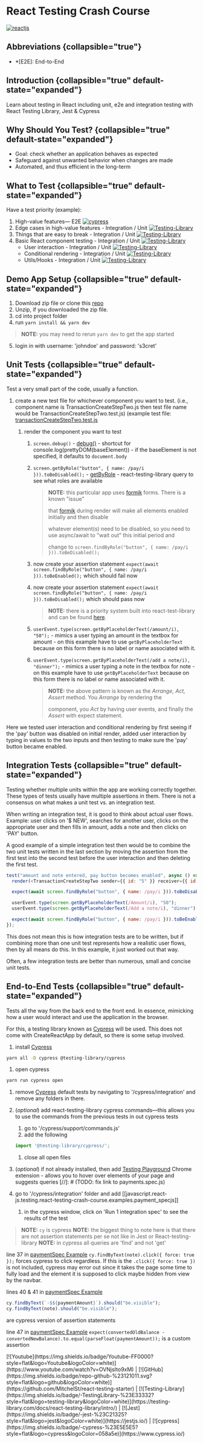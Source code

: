 # React Testing Crash Course

[![reactjs](reactjs.png)](https://reactjs.org/)

## Abbreviations {collapsible="true"}

- \*[E2E]: End-to-End

## Introduction {collapsible="true" default-state="expanded"}

Learn about testing in React including unit, e2e and integration testing with React Testing Library, Jest & Cypress

## Why Should You Test? {collapsible="true" default-state="expanded"}

- Goal: check whether an application behaves as expected
- Safeguard against unwanted behavior when changes are made
- Automated, and thus efficient in the long-term

## What to Test {collapsible="true" default-state="expanded"}

Have a test priority (example):

1. High-value features—
   E2E [![cypress](https://img.shields.io/badge/-cypress-%23E5E5E5?style=flat&logo=cypress&logoColor=058a5e)](https://www.cypress.io/)
2. Edge cases in high-value features - Integration /
   Unit [![Testing-Library](https://img.shields.io/badge/-TestingLibrary-%23E33332?style=flat&logo=testing-library&logoColor=white)](https://testing-library.com/docs/react-testing-library/intro/)
3. Things that are easy to break - Integration /
   Unit [![Testing-Library](https://img.shields.io/badge/-TestingLibrary-%23E33332?style=flat&logo=testing-library&logoColor=white)](https://testing-library.com/docs/react-testing-library/intro/)
4. Basic React component testing - Integration /
   Unit [![Testing-Library](https://img.shields.io/badge/-TestingLibrary-%23E33332?style=flat&logo=testing-library&logoColor=white)](https://testing-library.com/docs/react-testing-library/intro/)
    - User interaction - Integration /
      Unit [![Testing-Library](https://img.shields.io/badge/-TestingLibrary-%23E33332?style=flat&logo=testing-library&logoColor=white)](https://testing-library.com/docs/react-testing-library/intro/)
    - Conditional rendering - Integration /
      Unit [![Testing-Library](https://img.shields.io/badge/-TestingLibrary-%23E33332?style=flat&logo=testing-library&logoColor=white)](https://testing-library.com/docs/react-testing-library/intro/)
    - Utils/Hooks - Integration /
      Unit [![Testing-Library](https://img.shields.io/badge/-TestingLibrary-%23E33332?style=flat&logo=testing-library&logoColor=white)](https://testing-library.com/docs/react-testing-library/intro/)

## Demo App Setup {collapsible="true" default-state="expanded"}

1. Download zip file or clone this [repo](https://github.com/MitchelSt/react-testing-starter)
2. Unzip, if you downloaded the zip file.
3. cd into project folder
4. run `yarn install && yarn dev`

> **NOTE:** you may need to rerun `yarn dev` to get the app started

5. login in with username: 'johndoe' and password: 's3cret'

## Unit Tests {collapsible="true" default-state="expanded"}

Test a very small part of the code, usually a function.

1. create a new test file for whichever component you want to test. (i.e., component name is TransactionCreateStepTwo.js
   then test file name would be TransactionCreateStepTwo.test.js) (example test
   file: [transactionCreateStepTwo.test.js](transactionCreateStepTwo-test-js.md)

    1. render the component you want to test

        1. `screen.debug()` - [debug()](https://testing-library.com/docs/react-testing-library/api#render-result) -
           shortcut for console.log(prettyDOM(baseElement)) - if the baseElement is not specified, it defaults to
           `document.body`

        2. `screen.getByRole("button", { name: /pay/i })).toBeDisabled();` - [getByRole](https://testing-library.com/docs/queries/byrole) -
           react-testing-library query to see what roles are available

           > **NOTE:** this particular app uses [formik](https://formik.org/) forms. There is a known "issue"
           >
           > that [formik](https://formik.org/) during render will make all elements enabled initially and then disable
           >
           > whatever element(s) need to be disabled, so you need to use async/await to "wait out" this initial period
           and
           >
           > change to `screen.findByRole("button", { name: /pay/i })).toBeDisabled();`

        3. now create your assertion
           statement `expect(await screen.findByRole("button", { name: /pay/i })).toBeEnabled();` which should fail now

        4. now create your assertion
           statement `expect(await screen.findByRole("button", { name: /pay/i })).toBeDisabled();` which should pass now

           > **NOTE:** there is a priority system built into react-test-library and can be
           found [here](https://testing-library.com/docs/queries/about#priority).

        5. `userEvent.type(screen.getByPlaceholderText(/amount/i), "50");` - mimics a user typing an amount in the
           textbox for amount - on this example have to use `getByPlaceholderText` because on this form there is no
           label or name associated with it.

        6. `userEvent.type(screen.getByPlaceholderText(/add a note/i), "dinner");` - mimics a user typing a note in the
           textbox for note - on this example have to use `getByPlaceholderText` because on this form there is no label
           or name associated with it.

           > **NOTE:** the above pattern is known as the _Arrange, Act, Assert_ method. You _Arrange_ by rendering the
           >
           > component, you _Act_ by having user events, and finally the _Assert_ with expect statement.

Here we tested user interaction and conditional rendering by first seeing if the 'pay' button was disabled on initial
render, added user interaction by typing in values to the two inputs and then testing to make sure the 'pay' button
became enabled.

## Integration Tests {collapsible="true" default-state="expanded"}

Testing whether multiple units within the app are working correctly together. These types of tests usually have multiple
assertions in them. There is not a consensus on what makes a unit test vs. an integration test.

When writing an integration test, it is good to think about actual user flows. Example: user clicks on '$ NEW', searches
for another user, clicks on the appropriate user and then fills in amount, adds a note and then clicks on 'PAY' button.

A good example of a simple integration test then would be to combine the two unit tests written in the last section by
moving the assertion from the first test into the second test before the user interaction and then deleting the first
test.

```Javascript
test("amount and note entered, pay button becomes enabled", async () => {
  render(<TransactionCreateStepTwo sender={{ id: "5" }} receiver={{ id: "5" }} />);

  expect(await screen.findByRole("button", { name: /pay/i })).toBeDisabled();

  userEvent.type(screen.getByPlaceholderText(/Amount/i), "50");
  userEvent.type(screen.getByPlaceholderText(/Add a note/i), "dinner");

  expect(await screen.findByRole("button", { name: /pay/i })).toBeEnabled();
});
```

This does not mean this is how integration tests are to be written, but if combining more than one unit test represents
how a realistic user flows, then by all means do this. In this example, it just worked out that way.

Often, a few integration tests are better than numerous, small and concise unit tests.

## End-to-End Tests {collapsible="true" default-state="expanded"}

Tests all the way from the back end to the front end. In essence, mimicking how a user would interact and use the
application in the browser.

For this, a testing library known as [Cypress](https://www.cypress.io/) will be used. This does not come with
CreateReactApp by default, so there is some setup involved.

1. install [Cypress](https://www.cypress.io/)

```bash
yarn all -D cypress @testing-library/cypress
```

1. open cypress

```bash
yarn run cypress open
```

1. remove [Cypress](https://www.cypress.io/) default tests by navigating to '/cypress/integration' and remove any
   folders in there.

2. (_optional_) add react-testing-library cypress commands—this allows you to use the commands from the previous tests
   in out cypress tests

    1. go to '/cypress/support/commands.js'
    2. add the following

   ```Javascript
   import '@testing-library/cypress/';
   ```

    1. close all open files

3. (_optional_) if not already installed, then
   add [Testing Playground](https://chrome.google.com/webstore/search/testing%20playground?hl=en) Chrome extension -
   allows you to hover over elements of your page and suggests queries
   [//]: # (TODO: fix link to payments.spec.js)
4. go to '/cypress/integration' folder and
   add [[javascript.react-js.testing.react-testing-crash-course.examples.payment_specjs]]

    1. in the cypress window, click on 'Run 1 integration spec' to see the results of the test

> **NOTE:** `cy` is cypress
> **NOTE:** the biggest thing to note here is that there are not assertion statements per se not like in Jest or
> React-testing-library
> **NOTE:** in cypress all queries are 'find' and not 'get'

line 37
in [paymentSpec Example](payment-spec-js.md) `cy.findByText(note).click({ force: true });`
forces cypress to click regardless. If this is the `.click({ force: true })` is not included, cypress may error out
since it takes the page some time to fully load and the element it is supposed to click maybe hidden from view by the
navbar.

lines 40 & 41
in [paymentSpec Example](payment-spec-js.md)

```Javascript
cy.findByText(`-$${paymentAmount}`).should("be.visible");
cy.findByText(note).should("be.visible");
```

are cypress version of assertion statements

line 47
in [paymentSpec Example](payment-spec-js.md) `expect(convertedOldBalance - convertedNewBalance).to.equal(parseFloat(paymentAmount));`
is a custom assertion

<seealso>
[![Youtube](https://img.shields.io/badge/Youtube-FF0000?style=flat&logo=Youtube&logoColor=white)](https://www.youtube.com/watch?v=OVNjsIto9xM) |
[![GitHub](https://img.shields.io/badge/repo-github-%23121011.svg?style=flat&logo=github&logoColor=white)](https://github.com/MitchelSt/react-testing-starter) |
[![Testing-Library](https://img.shields.io/badge/-TestingLibrary-%23E33332?style=flat&logo=testing-library&logoColor=white)](https://testing-library.com/docs/react-testing-library/intro/) |
[![Jest](https://img.shields.io/badge/-jest-%23C21325?style=flat&logo=jest&logoColor=white)](https://jestjs.io/) |
[![cypress](https://img.shields.io/badge/-cypress-%23E5E5E5?style=flat&logo=cypress&logoColor=058a5e)](https://www.cypress.io/)
</seealso>
